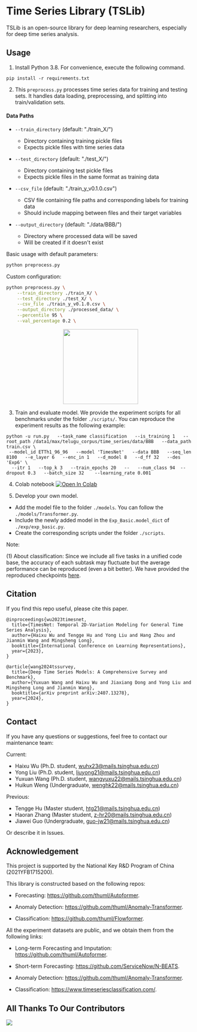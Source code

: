 # Time Series Library (TSLib)
TSLib is an open-source library for deep learning researchers, especially for deep time series analysis.


 
## Usage

1. Install Python 3.8. For convenience, execute the following command.

```
pip install -r requirements.txt
```

2. This `preprocess.py` processes time series data for training and testing sets. It handles data loading, preprocessing, and splitting into train/validation sets.
   
#### Data Paths
- `--train_directory` (default: "./train_X/")
  - Directory containing training pickle files
  - Expects pickle files with time series data

- `--test_directory` (default: "./test_X/")
  - Directory containing test pickle files
  - Expects pickle files in the same format as training data

- `--csv_file` (default: "./train_y_v0.1.0.csv")
  - CSV file containing file paths and corresponding labels for training data
  - Should include mapping between files and their target variables

- `--output_directory` (default: "./data/BBB/")
  - Directory where processed data will be saved
  - Will be created if it doesn't exist



Basic usage with default parameters:
```bash
python preprocess.py
```

Custom configuration:
```bash
python preprocess.py \
    --train_directory ./train_X/ \
    --test_directory ./test_X/ \
    --csv_file ./train_y_v0.1.0.csv \
    --output_directory ./processed_data/ \
    --percentile 95 \
    --val_percentage 0.2 \
```

<p align="center">
<img src=".\pic\dataset.png" height = "200" alt="" align=center />
</p>

3. Train and evaluate model. We provide the experiment scripts for all benchmarks under the folder `./scripts/`. You can reproduce the experiment results as the following example:

```
python -u run.py   --task_name classification   --is_training 1   --root_path /data1/max/telugu_corpus/time_series/data/BBB   --data_path train.csv \
 --model_id ETTh1_96_96   --model 'TimesNet'   --data BBB   --seq_len 8100   --e_layer 6   --enc_in 1   --d_model 8   --d_ff 32   --des 'Exp6' \
  --itr 1   --top_k 3   --train_epochs 20   --   --num_class 94  --dropout 0.3   --batch_size 32    --learning_rate 0.001
```
4. Colab notebook
   <a href="https://colab.research.google.com/drive/1Bs6aE5gSlM_K0IKH3x2AcvVmuzrpjmzt#scrollTo=DoX7_j6K6T7z" target="_parent"><img src="https://colab.research.google.com/assets/colab-badge.svg" alt="Open In Colab"/></a>

6. Develop your own model.

- Add the model file to the folder `./models`. You can follow the `./models/Transformer.py`.
- Include the newly added model in the `Exp_Basic.model_dict` of  `./exp/exp_basic.py`.
- Create the corresponding scripts under the folder `./scripts`.

Note: 

(1) About classification: Since we include all five tasks in a unified code base, the accuracy of each subtask may fluctuate but the average performance can be reproduced (even a bit better). We have provided the reproduced checkpoints [here](https://github.com/thuml/Time-Series-Library/issues/494).


## Citation

If you find this repo useful, please cite this paper.

```
@inproceedings{wu2023timesnet,
  title={TimesNet: Temporal 2D-Variation Modeling for General Time Series Analysis},
  author={Haixu Wu and Tengge Hu and Yong Liu and Hang Zhou and Jianmin Wang and Mingsheng Long},
  booktitle={International Conference on Learning Representations},
  year={2023},
}

@article{wang2024tssurvey,
  title={Deep Time Series Models: A Comprehensive Survey and Benchmark},
  author={Yuxuan Wang and Haixu Wu and Jiaxiang Dong and Yong Liu and Mingsheng Long and Jianmin Wang},
  booktitle={arXiv preprint arXiv:2407.13278},
  year={2024},
}
```

## Contact
If you have any questions or suggestions, feel free to contact our maintenance team:

Current:
- Haixu Wu (Ph.D. student, wuhx23@mails.tsinghua.edu.cn)
- Yong Liu (Ph.D. student, liuyong21@mails.tsinghua.edu.cn)
- Yuxuan Wang (Ph.D. student, wangyuxu22@mails.tsinghua.edu.cn)
- Huikun Weng (Undergraduate, wenghk22@mails.tsinghua.edu.cn)

Previous:
- Tengge Hu (Master student, htg21@mails.tsinghua.edu.cn)
- Haoran Zhang (Master student, z-hr20@mails.tsinghua.edu.cn)
- Jiawei Guo (Undergraduate, guo-jw21@mails.tsinghua.edu.cn)

Or describe it in Issues.

## Acknowledgement

This project is supported by the National Key R&D Program of China (2021YFB1715200).

This library is constructed based on the following repos:

- Forecasting: https://github.com/thuml/Autoformer.

- Anomaly Detection: https://github.com/thuml/Anomaly-Transformer.

- Classification: https://github.com/thuml/Flowformer.

All the experiment datasets are public, and we obtain them from the following links:

- Long-term Forecasting and Imputation: https://github.com/thuml/Autoformer.

- Short-term Forecasting: https://github.com/ServiceNow/N-BEATS.

- Anomaly Detection: https://github.com/thuml/Anomaly-Transformer.

- Classification: https://www.timeseriesclassification.com/.

## All Thanks To Our Contributors

<a href="https://github.com/thuml/Time-Series-Library/graphs/contributors">
  <img src="https://contrib.rocks/image?repo=thuml/Time-Series-Library" />
</a>

